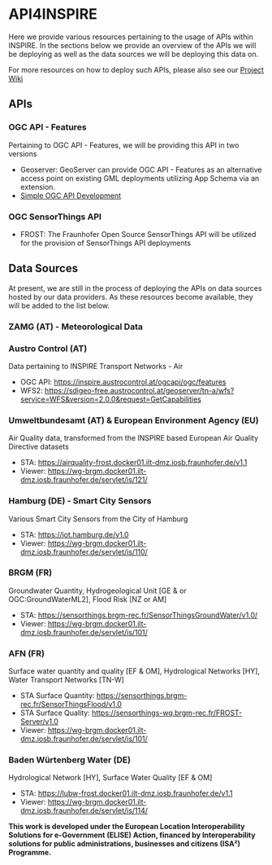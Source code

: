 # API4INSPIRE
Here we provide various resources pertaining to the usage of APIs within INSPIRE. In the sections below we provide an overview of the APIs we will be deploying as well as the data sources we will be deploying this data on.

For more resources on how to deploy such APIs, please also see our [Project Wiki](https://github.com/DataCoveEU/API4INSPIRE/wiki)

## APIs

### OGC API - Features
Pertaining to OGC API - Features, we will be providing this API in two versions

* Geoserver: GeoServer can provide OGC API - Features as an alternative access point on existing GML deployments utilizing App Schema via an extension. 
* [Simple OGC API Development](./OGCAPISimple/docs/SimpleOGCAPI_Development.md)

### OGC SensorThings API
* FROST: The Fraunhofer Open Source SensorThings API will be utilized for the provision of SensorThings API deployments

## Data Sources
At present, we are still in the process of deploying the APIs on data sources hosted by our data providers. As these resources become available, they will be added to the list below.

### ZAMG (AT) - Meteorological Data

### Austro Control (AT)

Data pertaining to INSPIRE Transport Networks - Air

* OGC API: https://inspire.austrocontrol.at/ogcapi/ogc/features
* WFS2: https://sdigeo-free.austrocontrol.at/geoserver/tn-a/wfs?service=WFS&version=2.0.0&request=GetCapabilities

### Umweltbundesamt (AT) & European Environment Agency (EU)

Air Quality data, transformed from the INSPIRE based European Air Quality Directive datasets

* STA: https://airquality-frost.docker01.ilt-dmz.iosb.fraunhofer.de/v1.1 
* Viewer: https://wg-brgm.docker01.ilt-dmz.iosb.fraunhofer.de/servlet/is/121/ 

### Hamburg (DE) - Smart City Sensors

Various Smart City Sensors from the City of Hamburg

* STA: https://iot.hamburg.de/v1.0 
* Viewer: https://wg-brgm.docker01.ilt-dmz.iosb.fraunhofer.de/servlet/is/110/ 

### BRGM (FR)

Groundwater Quantity, Hydrogeological Unit [GE & or OGC:GroundWaterML2], Flood Risk [NZ or AM]

* STA: https://sensorthings.brgm-rec.fr/SensorThingsGroundWater/v1.0/ 
* Viewer: https://wg-brgm.docker01.ilt-dmz.iosb.fraunhofer.de/servlet/is/101/ 

### AFN (FR)

Surface water quantity and quality [EF & OM], Hydrological Networks [HY], Water Transport Networks [TN-W]

* STA Surface Quantity: https://sensorthings.brgm-rec.fr/SensorThingsFlood/v1.0
* STA Surface Quality: https://sensorthings-wq.brgm-rec.fr/FROST-Server/v1.0
* Viewer: https://wg-brgm.docker01.ilt-dmz.iosb.fraunhofer.de/servlet/is/101/ 

### Baden Würtenberg Water (DE)

Hydrological Network [HY], Surface Water Quality [EF & OM]

* STA: https://lubw-frost.docker01.ilt-dmz.iosb.fraunhofer.de/v1.1 
* Viewer: https://wg-brgm.docker01.ilt-dmz.iosb.fraunhofer.de/servlet/is/114/ 

**This work is developed under the European Location Interoperability Solutions for e-Government (ELISE) Action, financed by Interoperability solutions for public administrations, businesses and citizens (ISA²) Programme.**


